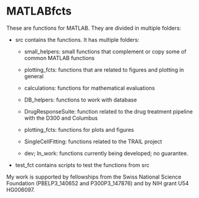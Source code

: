 MATLABfcts
==========
These are functions for MATLAB. They are divided in multiple folders:
* src contains the functions. It has multiple folders:
  - small_helpers: small functions that complement or copy some of common MATLAB functions
  - plotting_fcts: functions that are related to figures and plotting in general
  - calculations:  functions for mathematical evaluations
  - DB_helpers:    functions to work with database
  - DrugResponseSuite: function related to the drug treatment pipeline with the D300 and Columbus
  - plotting_fcts: functions for plots and figures
  - SingleCellFitting:   functions related to the TRAIL project

  - dev; In_work: functions currently being developed; no guarantee.
  
* test_fct contains scripts to test the functions from src

My work is supported by fellowships from the Swiss National Science Foundation (PBELP3_140652 and P300P3_147876) and by NIH grant U54 HG006097.
